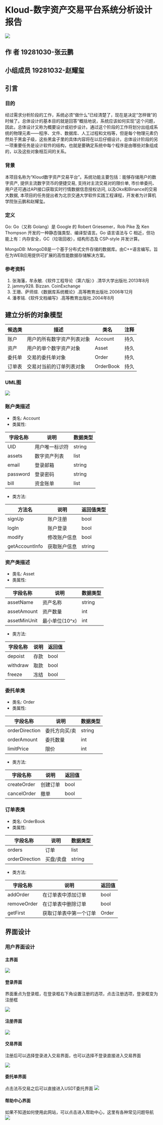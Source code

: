 # Kloud-数字资产交易平台系统分析设计报告

![](./logo.png)
## 作       者 19281030-张云鹏
## 小组成员 19281032-赵耀玺

## 引言
### 目的
经过需求分析阶段的工作，系统必须“做什么”已经清楚了，现在是决定“怎样做”的时候了。总体设计的基本目的就是回答“概括地说，系统应该如何实现”这个问题，因此，总体设计又称为概要设计或初步设计。通过这个阶段的工作将划分出组成系统的物理元素——程序、文件、数据库、人工过程和文档等，但是每个物理元素仍然处于黑盒子级，这些黑盒子里的具体内容将在以后仔细设计。总体设计阶段的另一项重要任务是设计软件的结构，也就是要确定系统中每个程序是由哪些对象组成的，以及这些对象相互间的关系。

### 背景
本项目名称为“Kloud数字资产交易平台”。系统功能主要包括：能够存储用户的数字资产, 提供主流数字货币的便捷交易, 支持对主流交易对的限价单, 市价单委托、用户还可通过API接口获取实时行情数据信息授权访问, 以及Okx和Binance的交易大数据, 本项目的任务提出者为北京交通大学软件实践工程课程，开发者为计算机学院张云鹏和赵耀玺。

### 定义
Go: Go（又称 Golang）是 Google 的 Robert Griesemer，Rob Pike 及 Ken Thompson 开发的一种静态强类型、编译型语言。Go 语言语法与 C 相近，但功能上有：内存安全，GC（垃圾回收），结构形态及 CSP-style 并发计算。

MongoDB: MongoDB是一个基于分布式文件存储的数据库。由C++语言编写。旨在为WEB应用提供可扩展的高性能数据存储解决方案。

### 参考资料
1. 张海藩，牟永敏.《软件工程导论（第六版）》.清华大学出版社.2013年8月 
2. jammy928. Bizzan. CoinExchange
3. 王珊、萨师煊.《数据库系统概论》.高等教育出版社.2006年12月
4. 潘孝铭.《软件文档编写》.高等教育出版社.2004年8月

## 建立分析的对象模型

| 候选类 | 描述                       | 类名      | 注释 |
| ------ | -------------------------- | --------- | ---- |
| 账户   | 用户的所有数字资产列表对象 | Account   | 持久 |
| 资产   | 用户的单个数字资产对象     | Asset     | 持久 |
| 委托单 | 交易的委托单对象           | Order     | 持久 |
| 订单表 | 交易对当前的订单列表对象   | OrderBook | 持久 |

### UML图

![](./UML.svg)

### 账户类描述
- 类名: Account
- 类属性: 

| 字段名称 | 说明           | 数据类型 |
| -------- | -------------- | -------- |
| UID      | 用户唯一标识符 | string   |
| assets   | 数字资产列表   | list     |
| email    | 登录邮箱       | string   |
| password | 登录密码       | string   |
| bill     | 资金账单       | list     |
- 类方法:

| 方法名         | 说明         | 返回值类型 |
| -------------- | ------------ | ---------- |
| signUp         | 账户注册     | bool       |
| logIn          | 账户登录     | bool       |
| modify         | 修改账户信息 | bool       |
| getAccountInfo | 获取账户信息 | string     |

### 资产类描述

- 类名: Asset
- 类属性: 
  
| 字段名称     | 说明           | 数据类型 |
| ------------ | -------------- | -------- |
| assetName    | 资产名称       | string   |
| assetAmount  | 资产数量       | int      |
| assetMinUnit | 最小单位(10^x) | int      |

- 类方法: 

| 字段名称 | 说明 | 返回值 |
| -------- | ---- | ------ |
| depoist  | 存款 | bool   |
| withdraw | 取款 | bool   |
| freeze   | 冻结 | bool   |

### 委托单类
- 类名: Order
- 类属性: 
  
| 字段名称       | 说明          | 数据类型 |
| -------------- | ------------- | -------- |
| orderDirection | 委托方向买/卖 | string   |
| orderAmount    | 委托数量      | int      |
| limitPrice     | 限价          | int      |

- 类方法:
  
| 字段名称    | 说明     | 返回值 |
| ----------- | -------- | ------ |
| createOrder | 创建订单 | bool   |
| cancelOrder | 撤单     | bool   |

### 订单表类
- 类名: OrderBook
- 类属性: 
  
| 字段名称       | 说明      | 数据类型 |
| -------------- | --------- | -------- |
| orders         | 订单      | list     |
| orderDirection | 买盘/卖盘 | string   |

- 类方法:
  
| 字段名称    | 说明                   | 返回值 |
| ----------- | ---------------------- | ------ |
| addOrder    | 在订单表中添加订单     | bool   |
| removeOrder | 在订单表中删除订单     | bool   |
| getFirst    | 获取订单表中第一个订单 | Order  |

## 界面设计

### 用户界面设计

#### 主界面

![](./主界面.png)

#### 登录界面
界面重点为登录框，在登录框右下角设置注册的选项，点击注册选项，登录框变为注册框

![](./登录界面.png)

#### 注册界面
![](./注册界面.png)

#### 交易界面
注册后可以选择登录进入交易界面，也可以选择不登录直接进入交易界面

![](./交易界面.png)

#### 委托单界面
点击法币交易之后可以直接进入USDT委托界面
![](./委托单界面.png)

#### 帮助中心界面
如果不知道如何使用此网站，可以点击进入帮助中心，这里有各种常见问题导航
![](./帮助中心界面.png)
